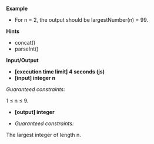 **Example**

- For n = 2, the output should be
largestNumber(n) = 99.

**Hints**
-   concat()
-   parseInt()

**Input/Output**

- **[execution time limit] 4 seconds (js)**
- **[input] integer n**

*Guaranteed constraints:*

1 ≤ n ≤ 9.

- **[output] integer**

- *Guaranteed constraints:*

The largest integer of length n.
